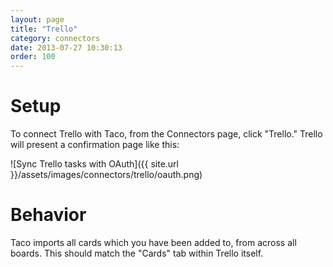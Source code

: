 ```yaml
---
layout: page
title: "Trello"
category: connectors
date: 2013-07-27 10:30:13
order: 100
---
```


# Setup

To connect Trello with Taco, from the Connectors page, click "Trello."
Trello will present a confirmation page like this:

![Sync Trello tasks with OAuth]({{ site.url }}/assets/images/connectors/trello/oauth.png)


# Behavior

Taco imports all cards which you have been added to, from across all
boards. This should match the "Cards" tab within Trello itself.
